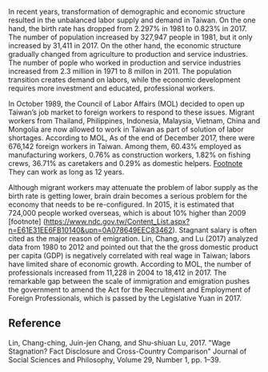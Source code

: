 In recent years, transformation of demographic and economic structure resulted in the unbalanced labor supply and demand in Taiwan. On the one hand, the birth rate has dropped from 2.297% in 1981 to 0.823% in 2017. The number of population increased by 327,947 people in 1981, but it only increased by 31,411 in 2017. On the other hand, the economic structure gradually changed from agriculture to production and service industries. The number of pople who worked in production and service industries increased from 2.3 million in 1971 to 8 millon in 2011. The population transition creates demand on labors, while the economic development requires more investment and educated, professional workers.

In October 1989, the Council of Labor Affairs (MOL) decided to open up Taiwan’s job market to foreign workers to respond to these issues. Migrant workers from Thailand, Philippines, Indonesia, Malaysia, Vietnam, China and Mongolia are now 
allowed to work in Taiwan as part of solution of labor shortages. According to MOL, As of the end of December 2017, there were 676,142 foreign workers in Taiwan. Among them, 60.43% employed as manufacturing workers, 0.76% as construction workers, 1.82% on fishing crews, 36.71% as caretakers and 0.29% as domestic helpers. [Footnote](https://www.wda.gov.tw/cp.aspx?n=1C6028CA080A27B3) They can work as long as 12 years.  

Although migrant workers may attenuate the problem of labor supply as the birth rate is getting lower, brain drain becomes a serious problem for the economy that needs to be re-configured. In 2015, it is estimated that 724,000 people worked overseas, which is about 10% higher than 2009  [footnote]   (https://www.ndc.gov.tw/Content_List.aspx?n=E61E31EE6FB10140&upn=0A078649EEC83462). Stagnant salary is often cited as the major reason of emigration. Lin, Chang, and Lu (2017) analyzed data from 1980 to 2012 and pointed out that the the gross domestic product per capita (GDP) is negatively correlated with real wage in Taiwan; labors have limited share of economic growth. According to MOL, the number of professionals increased from 11,228 in 2004 to 18,412 in 2017. The remarkable gap between the scale of immigration and emigration pushes the government to amend the Act for the Recruitment and Employment of Foreign Professionals, which is passed by the Legislative Yuan in 2017.

## Reference
Lin, Chang-ching, Juin-jen Chang, and Shu-shiuan Lu, 2017. "Wage Stagnation? Fact Disclosure and Cross-Country Comparison" Journal of Social Sciences and Philosophy, Volume 29, Number 1, pp. 1–39.    

